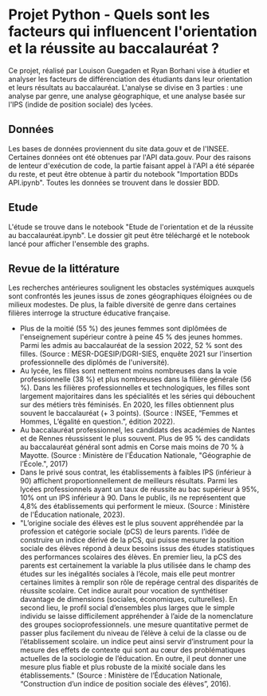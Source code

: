 # Projet Python - Quels sont les facteurs qui influencent l'orientation et la réussite au baccalauréat ?

Ce projet, réalisé par Louison Guegaden et Ryan Borhani vise à étudier et analyser les facteurs de différenciation des étudiants dans leur orientation et leurs résultats au baccalauréat.
L'analyse se divise en 3 parties : une analyse par genre, une analyse géographique, et une analyse basée sur l'IPS (indide de position sociale) des lycées.

## Données
Les bases de données proviennent du site data.gouv et de l'INSEE. Certaines données ont été obtenues par l'API data.gouv. Pour des raisons de lenteur d'exécution de code, la partie faisant appel à l'API a été séparée du reste, et peut être obtenue à partir du notebook "Importation BDDs API.ipynb".
Toutes les données se trouvent dans le dossier BDD.

## Etude
L'étude se trouve dans le notebook "Etude de l'orientation et de la réussite au baccalauréat.ipynb". Le dossier git peut être téléchargé et le notebook lancé pour afficher l'ensemble des graphs.

## Revue de la littérature 

Les recherches antérieures soulignent les obstacles systémiques auxquels sont confrontés les jeunes issus de zones géographiques éloignées ou de milieux modestes. De plus, la faible diversité de genre dans certaines filières interroge la structure éducative française.

- Plus de la moitié (55 %) des jeunes femmes sont diplômées de l'enseignement supérieur contre à peine 45 % des jeunes hommes. Parmi les admis au baccalauréat de la session 2022, 52 % sont des filles. (Source : MESR-DGESIP/DGRI-SIES, enquête 2021 sur l'insertion professionnelle des diplômés de l'université).
- Au lycée, les filles sont nettement moins nombreuses dans la voie professionnelle (38 %) et plus nombreuses dans la filière générale (56 %). Dans les filières professionnelles et technologiques, les filles sont largement majoritaires dans les spécialités et les séries qui débouchent sur des métiers très féminisés. En 2020, les filles obtiennent plus souvent le baccalauréat (+ 3 points). (Source : INSEE, “Femmes et Hommes, L’égalité en question.”, édition 2022).
- Au baccalauréat professionnel, les candidats des académies de Nantes et de Rennes réussissent le plus souvent. Plus de 95 % des candidats au baccalauréat général sont admis en Corse mais moins de 70 % à Mayotte. (Source : Ministère de l'Éducation Nationale, "Géographie de l’École.", 2017)
- Dans le privé sous contrat, les établissements à faibles IPS (inférieur à 90) affichent proportionnellement de meilleurs résultats. Parmi les lycées professionnels ayant un taux de réussite au bac supérieur à 95%, 10% ont un IPS inférieur à 90. Dans le public, ils ne représentent que 4,8% des établissements qui performent le mieux. (Source : Ministère de l'Éducation nationale, 2023).
- "L’origine sociale des élèves est le plus souvent appréhendée par la profession et catégorie sociale (pCS) de leurs parents. l’idée de construire un indice dérivé de la pCS, qui puisse mesurer la position sociale des élèves répond à deux besoins issus des études statistiques des performances scolaires des élèves. En premier lieu, la pCS des parents est certainement la variable la plus utilisée dans le champ des études sur les inégalités sociales à l’école, mais elle peut montrer certaines limites à remplir son rôle de repérage central des disparités de réussite scolaire. Cet indice aurait pour vocation de synthétiser davantage de dimensions (sociales, économiques, culturelles). En second lieu, le profil social d’ensembles plus larges que le simple individu se laisse difficilement appréhender à l’aide de la nomenclature des groupes socioprofessionnels. une mesure quantitative permet de passer plus facilement du niveau de l’élève à celui de la classe ou de l’établissement scolaire. un indice peut ainsi servir d’instrument pour la mesure des effets de contexte qui sont au cœur des problématiques actuelles de la sociologie de l’éducation. En outre, il peut donner une mesure plus fiable et plus robuste de la mixité sociale dans les établissements."  (Source : Ministère de l’Éducation Nationale, “Construction d’un indice de position sociale des élèves”, 2016). 
